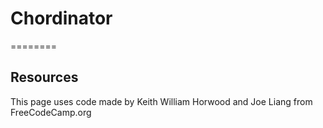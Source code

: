# Chordinator
========
## Resources
This page uses code made by Keith William Horwood and Joe Liang from FreeCodeCamp.org